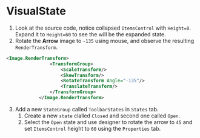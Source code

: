 # VisualState

1. Look at the source code, notice collapsed `ItemsControl` with `Height=0`. Expand it to `Height=60` to see the will be the expanded state.
2. Rotate the **Arrow** image to `-135` using mouse, and observe the resulting `RenderTransform`.
```XML
<Image.RenderTransform>
                <TransformGroup>
                    <ScaleTransform/>
                    <SkewTransform/>
                    <RotateTransform Angle="-135"/>
                    <TranslateTransform/>
                </TransformGroup>
            </Image.RenderTransform>
```
3. Add a new `StateGroup` called `ToolbarStates` in `States` tab.
   1. Create a new `state` clalled `Closed` and second one called `Open`.
   2. Select the `Open` state and use designer to rotate the arrow to `45` and set `ItemsControl` height to `60` using the `Properties` tab.
